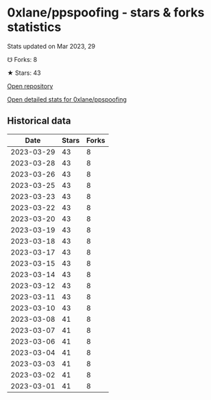 # 0xlane/ppspoofing - stars & forks statistics

Stats updated on Mar 2023, 29

☋ Forks: 8

★ Stars: 43

[Open repository](https://github.com/0xlane/ppspoofing)

[Open detailed stats for 0xlane/ppspoofing](https://reviewgithub.com/rep/0xlane/ppspoofing)

## Historical data
| Date | Stars | Forks |
|------|-------|-------|
| 2023-03-29 | 43 | 8 | 
| 2023-03-28 | 43 | 8 | 
| 2023-03-26 | 43 | 8 | 
| 2023-03-25 | 43 | 8 | 
| 2023-03-23 | 43 | 8 | 
| 2023-03-22 | 43 | 8 | 
| 2023-03-20 | 43 | 8 | 
| 2023-03-19 | 43 | 8 | 
| 2023-03-18 | 43 | 8 | 
| 2023-03-17 | 43 | 8 | 
| 2023-03-15 | 43 | 8 | 
| 2023-03-14 | 43 | 8 | 
| 2023-03-12 | 43 | 8 | 
| 2023-03-11 | 43 | 8 | 
| 2023-03-10 | 43 | 8 | 
| 2023-03-08 | 41 | 8 | 
| 2023-03-07 | 41 | 8 | 
| 2023-03-06 | 41 | 8 | 
| 2023-03-04 | 41 | 8 | 
| 2023-03-03 | 41 | 8 | 
| 2023-03-02 | 41 | 8 | 
| 2023-03-01 | 41 | 8 | 

